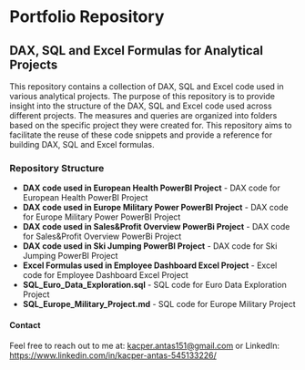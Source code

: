 # Portfolio Repository

## DAX, SQL and Excel Formulas for Analytical Projects

This repository contains a collection of DAX, SQL and Excel code used in various analytical projects. The purpose of this repository is to provide insight into the structure of the DAX, SQL and Excel code used across different projects. 
The measures and queries are organized into folders based on the specific project they were created for. This repository aims to facilitate the reuse of these code snippets and provide a reference for building DAX, SQL and Excel formulas.

### Repository Structure
- **DAX code used in European Health PowerBI Project** - DAX code for European Health PowerBI Project
- **DAX code used in Europe Military Power PowerBI Project** - DAX code for Europe Military Power PowerBI Project
- **DAX code used in Sales&Profit Overview PowerBi Project** - DAX code for Sales&Profit Overview PowerBi Project
- **DAX code used in Ski Jumping PowerBI Project** - DAX code for Ski Jumping PowerBI Project
- **Excel Formulas used in Employee Dashboard Excel Project** - Excel code for Employee Dashboard Excel Project
- **SQL_Euro_Data_Exploration.sql** - SQL code for Euro Data Exploration Project
- **SQL_Europe_Military_Project.md** - SQL code for Europe Military Project


#### Contact
Feel free to reach out to me at: kacper.antas151@gmail.com or LinkedIn: https://www.linkedin.com/in/kacper-antas-545133226/
